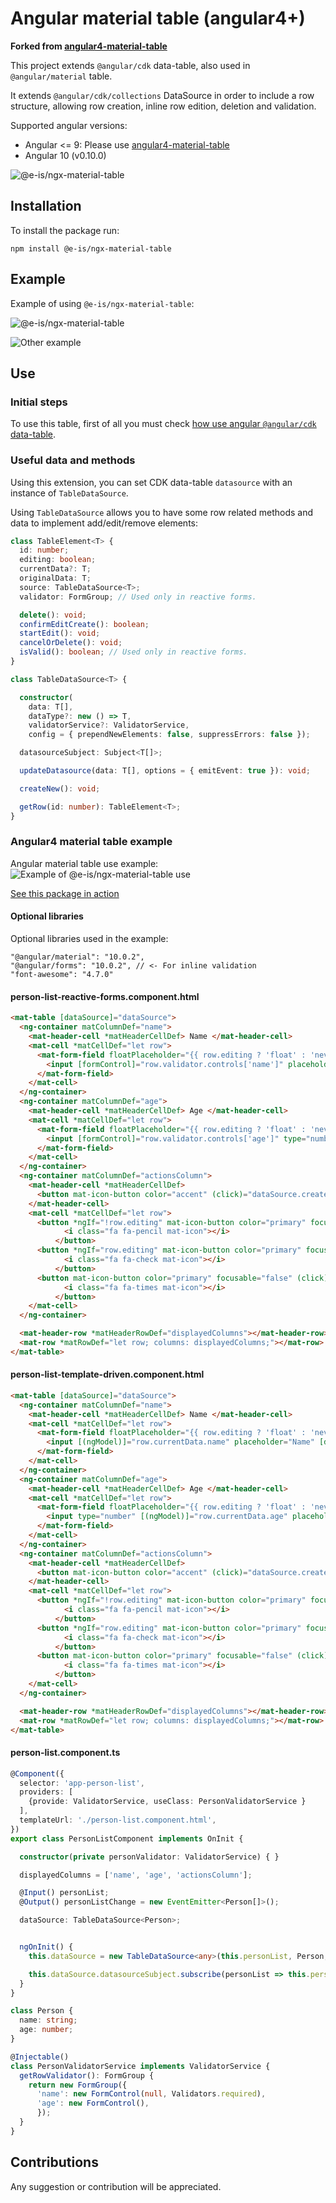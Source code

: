 # Angular material table (angular4+)

**Forked from [angular4-material-table](https://github.com/irossimoline/angular4-material-table)**

This project extends `@angular/cdk` data-table, also used in `@angular/material` table.

It extends `@angular/cdk/collections` DataSource in order to include a row structure, allowing row creation, inline row edition, deletion and validation.

Supported angular versions: 
- Angular <= 9: Please use [angular4-material-table](https://github.com/irossimoline/angular4-material-table)
- Angular 10 (v0.10.0)

![@e-is/ngx-material-table](https://i.imgur.com/ufilXlv.gif)

## Installation

To install the package run:

`npm install @e-is/ngx-material-table`

## Example

Example of using `@e-is/ngx-material-table`:

![@e-is/ngx-material-table](https://i.imgur.com/vncajJG.png)

![Other example](https://i.imgur.com/5ed814s.png)


## Use

### Initial steps

To use this table, first of all you must check [how use angular `@angular/cdk` data-table](https://material.angular.io/guide/cdk-table).

### Useful data and methods

Using this extension, you can set CDK data-table `datasource` with an instance of `TableDataSource`.

Using `TableDataSource` allows you to have some row related methods and data to implement add/edit/remove elements:
```typescript
class TableElement<T> {
  id: number;
  editing: boolean;
  currentData?: T;
  originalData: T;
  source: TableDataSource<T>;
  validator: FormGroup; // Used only in reactive forms.

  delete(): void;
  confirmEditCreate(): boolean;
  startEdit(): void;
  cancelOrDelete(): void;
  isValid(): boolean; // Used only in reactive forms.
}
```

```typescript
class TableDataSource<T> {

  constructor(
    data: T[],
    dataType?: new () => T,
    validatorService?: ValidatorService,
    config = { prependNewElements: false, suppressErrors: false });

  datasourceSubject: Subject<T[]>;

  updateDatasource(data: T[], options = { emitEvent: true }): void;

  createNew(): void;

  getRow(id: number): TableElement<T>;
}
```

### Angular4 material table example

Angular material table use example:
![Example of @e-is/ngx-material-table use](https://i.imgur.com/ath56FU.png)

[See this package in action](https://stackblitz.com/edit/angular-tj9f6y)

#### Optional libraries
Optional libraries used in the example:
```
"@angular/material": "10.0.2",
"@angular/forms": "10.0.2", // <- For inline validation
"font-awesome": "4.7.0"
```

#### person-list-reactive-forms.component.html


```html
<mat-table [dataSource]="dataSource">
  <ng-container matColumnDef="name">
    <mat-header-cell *matHeaderCellDef> Name </mat-header-cell>
    <mat-cell *matCellDef="let row">
      <mat-form-field floatPlaceholder="{{ row.editing ? 'float' : 'never'}}">
        <input [formControl]="row.validator.controls['name']" placeholder="Name" matInput>
      </mat-form-field>
    </mat-cell>
  </ng-container>
  <ng-container matColumnDef="age">
    <mat-header-cell *matHeaderCellDef> Age </mat-header-cell>
    <mat-cell *matCellDef="let row">
      <mat-form-field floatPlaceholder="{{ row.editing ? 'float' : 'never'}}">
        <input [formControl]="row.validator.controls['age']" type="number" placeholder="Age" matInput>
      </mat-form-field>
    </mat-cell>
  </ng-container>
  <ng-container matColumnDef="actionsColumn">
    <mat-header-cell *matHeaderCellDef>
      <button mat-icon-button color="accent" (click)="dataSource.createNew()"><i class="fa fa-plus mat-icon"></i></button>
    </mat-header-cell>
    <mat-cell *matCellDef="let row">
      <button *ngIf="!row.editing" mat-icon-button color="primary" focusable="false" (click)="row.startEdit()">
            <i class="fa fa-pencil mat-icon"></i>
          </button>
      <button *ngIf="row.editing" mat-icon-button color="primary" focusable="false" (click)="row.confirmEditCreate()">
            <i class="fa fa-check mat-icon"></i>
          </button>
      <button mat-icon-button color="primary" focusable="false" (click)="row.cancelOrDelete()">
            <i class="fa fa-times mat-icon"></i>
          </button>
    </mat-cell>
  </ng-container>

  <mat-header-row *matHeaderRowDef="displayedColumns"></mat-header-row>
  <mat-row *matRowDef="let row; columns: displayedColumns;"></mat-row>
</mat-table>
```

#### person-list-template-driven.component.html


```html
<mat-table [dataSource]="dataSource">
  <ng-container matColumnDef="name">
    <mat-header-cell *matHeaderCellDef> Name </mat-header-cell>
    <mat-cell *matCellDef="let row">
      <mat-form-field floatPlaceholder="{{ row.editing ? 'float' : 'never'}}">
        <input [(ngModel)]="row.currentData.name" placeholder="Name" [disabled]="!row.editing" matInput>
      </mat-form-field>
    </mat-cell>
  </ng-container>
  <ng-container matColumnDef="age">
    <mat-header-cell *matHeaderCellDef> Age </mat-header-cell>
    <mat-cell *matCellDef="let row">
      <mat-form-field floatPlaceholder="{{ row.editing ? 'float' : 'never'}}">
        <input type="number" [(ngModel)]="row.currentData.age" placeholder="Age"  [disabled]="!row.editing" matInput>
      </mat-form-field>
    </mat-cell>
  </ng-container>
  <ng-container matColumnDef="actionsColumn">
    <mat-header-cell *matHeaderCellDef>
      <button mat-icon-button color="accent" (click)="dataSource.createNew()"><i class="fa fa-plus mat-icon"></i></button>
    </mat-header-cell>
    <mat-cell *matCellDef="let row">
      <button *ngIf="!row.editing" mat-icon-button color="primary" focusable="false" (click)="row.startEdit()">
            <i class="fa fa-pencil mat-icon"></i>
          </button>
      <button *ngIf="row.editing" mat-icon-button color="primary" focusable="false" (click)="row.confirmEditCreate()">
            <i class="fa fa-check mat-icon"></i>
          </button>
      <button mat-icon-button color="primary" focusable="false" (click)="row.cancelOrDelete()">
            <i class="fa fa-times mat-icon"></i>
          </button>
    </mat-cell>
  </ng-container>

  <mat-header-row *matHeaderRowDef="displayedColumns"></mat-header-row>
  <mat-row *matRowDef="let row; columns: displayedColumns;"></mat-row>
</mat-table>
```

#### person-list.component.ts
```typescript
@Component({
  selector: 'app-person-list',
  providers: [
    {provide: ValidatorService, useClass: PersonValidatorService }
  ],
  templateUrl: './person-list.component.html',
})
export class PersonListComponent implements OnInit {

  constructor(private personValidator: ValidatorService) { }

  displayedColumns = ['name', 'age', 'actionsColumn'];

  @Input() personList;
  @Output() personListChange = new EventEmitter<Person[]>();

  dataSource: TableDataSource<Person>;


  ngOnInit() {
    this.dataSource = new TableDataSource<any>(this.personList, Person, this.personValidator);

    this.dataSource.datasourceSubject.subscribe(personList => this.personListChange.emit(personList));
  }
}

class Person {
  name: string;
  age: number;
}

@Injectable()
class PersonValidatorService implements ValidatorService {
  getRowValidator(): FormGroup {
    return new FormGroup({
      'name': new FormControl(null, Validators.required),
      'age': new FormControl(),
      });
  }
}

```

## Contributions

Any suggestion or contribution will be appreciated.




